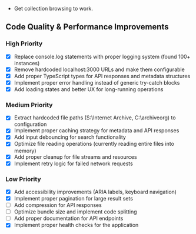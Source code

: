 - Get collection browsing to work.

## Code Quality & Performance Improvements

### High Priority
- [x] Replace console.log statements with proper logging system (found 100+ instances)
- [x] Remove hardcoded localhost:3000 URLs and make them configurable
- [x] Add proper TypeScript types for API responses and metadata structures
- [x] Implement proper error handling instead of generic try-catch blocks
- [x] Add loading states and better UX for long-running operations

### Medium Priority
- [x] Extract hardcoded file paths (S:\Internet Archive, C:\archiveorg) to configuration
- [x] Implement proper caching strategy for metadata and API responses
- [x] Add input debouncing for search functionality
- [x] Optimize file reading operations (currently reading entire files into memory)
- [x] Add proper cleanup for file streams and resources
- [x] Implement retry logic for failed network requests

### Low Priority
- [x] Add accessibility improvements (ARIA labels, keyboard navigation)
- [x] Implement proper pagination for large result sets
- [ ] Add compression for API responses
- [ ] Optimize bundle size and implement code splitting
- [ ] Add proper documentation for API endpoints
- [x] Implement proper health checks for the application